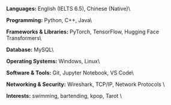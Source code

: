 **Languages:** English (IELTS 6.5), Chinese (Native)\

**Programming:** Python, C++, Java\

**Frameworks & Libraries:** PyTorch, TensorFlow, Hugging Face Transformers\

**Database:** MySQL\

**Operating Systems:** Windows, Linux\

**Software & Tools:** Git, Jupyter Notebook, VS Code\

**Networking & Security:** Wireshark, TCP/IP, Network Protocols \

**Interests:** swimming, bartending, kpop, Tarot \

